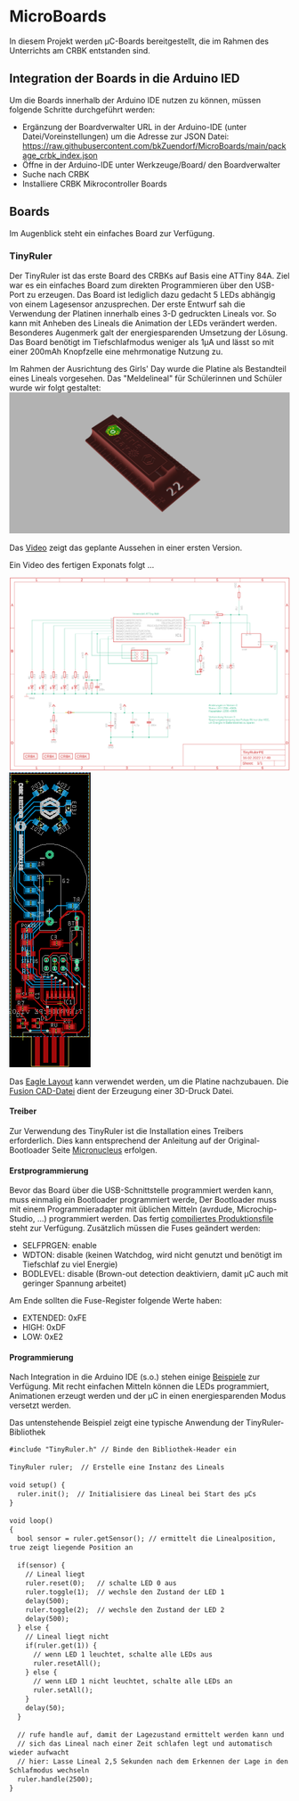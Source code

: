 # MicroBoards

In diesem Projekt werden µC-Boards bereitgestellt, die im Rahmen des Unterrichts am CRBK entstanden sind.

## Integration der Boards in die Arduino IED
Um die Boards innerhalb der Arduino IDE nutzen zu können, müssen folgende Schritte durchgeführt werden:
- Ergänzung der Boardverwalter URL in der Arduino-IDE (unter Datei/Voreinstellungen) um die Adresse zur JSON Datei: https://raw.githubusercontent.com/bkZuendorf/MicroBoards/main/package_crbk_index.json
- Öffne in der Arduino-IDE unter Werkzeuge/Board/ den Boardverwalter
- Suche nach CRBK
- Installiere CRBK Mikrocontroller Boards

## Boards
Im Augenblick steht ein einfaches Board zur Verfügung.

### TinyRuler
Der TinyRuler ist das erste Board des CRBKs auf Basis eine ATTiny 84A. Ziel war es ein einfaches Board zum direkten Programmieren über den USB-Port zu erzeugen. Das Board ist lediglich dazu gedacht 5 LEDs abhängig von einem Lagesensor anzusprechen. Der erste Entwurf sah die Verwendung der Platinen innerhalb eines 3-D gedruckten Lineals vor. So kann mit Anheben des Lineals die Animation der LEDs verändert werden. Besonderes Augenmerk galt der energiesparenden Umsetzung der Lösung.
Das Board benötigt im Tiefschlafmodus weniger als 1µA und lässt so mit einer 200mAh Knopfzelle eine mehrmonatige Nutzung zu. 

Im Rahmen der Ausrichtung des Girls' Day wurde die Platine als Bestandteil eines Lineals vorgesehen. Das "Meldelineal" für Schülerinnen und Schüler wurde wir folgt gestaltet:
![Design für den Girls' Day](https://github.com/bkZuendorf/MicroBoards/blob/main/documentation/TinyRuler/TinyRuler.png)

Das [Video](https://www.abitur-am-berufskolleg.info/wp-content/uploads/2021/11/TinyRuler.mp4) zeigt das geplante Aussehen in einer ersten Version.

Ein Video des fertigen Exponats folgt ...

![Schematic](https://github.com/bkZuendorf/MicroBoards/blob/main/documentation/TinyRuler/PCB-Layout/TinyRuler_schematic.png)
![Board](https://github.com/bkZuendorf/MicroBoards/blob/main/documentation/TinyRuler/PCB-Layout/TinyRuler_board.png)

Das [Eagle Layout](https://github.com/bkZuendorf/MicroBoards/tree/main/documentation/TinyRuler/PCB-Layout) kann verwendet werden, um die Platine nachzubauen.
Die [Fusion CAD-Datei](https://github.com/bkZuendorf/MicroBoards/tree/main/documentation/TinyRuler/Fusion-Design) dient der Erzeugung einer 3D-Druck Datei.

#### Treiber
Zur Verwendung des TinyRuler ist die Installation eines Treibers erforderlich. Dies kann entsprechend der Anleitung auf der Original-Bootloader Seite [Micronucleus](https://github.com/micronucleus/micronucleus/tree/master/windows_driver_installer) erfolgen.

#### Erstprogrammierung
Bevor das Board über die USB-Schnittstelle programmiert werden kann, muss einmalig ein Bootloader programmiert werde,
Der Bootloader muss mit einem Programmieradapter mit üblichen Mitteln (avrdude, Microchip-Studio, ...) programmiert werden. Das fertig [compiliertes Produktionsfile](https://github.com/bkZuendorf/MicroBoards/blob/main/ATTiny84_productionfile.elf) steht zur Verfügung.
Zusätzlich müssen die Fuses geändert werden:
- SELFPRGEN: enable 
- WDTON: disable (keinen Watchdog, wird nicht genutzt und benötigt im Tiefschlaf zu viel Energie)
- BODLEVEL: disable (Brown-out detection deaktiviern, damit µC auch mit geringer Spannung arbeitet)

Am Ende sollten die Fuse-Register folgende Werte haben:
- EXTENDED: 0xFE
- HIGH: 0xDF
- LOW: 0xE2

#### Programmierung
Nach Integration in die Arduino IDE (s.o.) stehen einige [Beispiele](https://github.com/bkZuendorf/MicroBoards/tree/main/CRBK-MicroBoards/libraries/TinyRuler/examples) zur Verfügung. Mit recht einfachen Mitteln können die LEDs programmiert, Animationen erzeugt werden und der µC in einen energiesparenden Modus versetzt werden.

Das untenstehende Beispiel zeigt eine typische Anwendung der TinyRuler-Bibliothek
```
#include "TinyRuler.h" // Binde den Bibliothek-Header ein

TinyRuler ruler;  // Erstelle eine Instanz des Lineals

void setup() {
  ruler.init();  // Initialisiere das Lineal bei Start des µCs 
}

void loop()
{
  bool sensor = ruler.getSensor(); // ermittelt die Linealposition, true zeigt liegende Position an

  if(sensor) {
    // Lineal liegt
    ruler.reset(0);   // schalte LED 0 aus
    ruler.toggle(1);  // wechsle den Zustand der LED 1
    delay(500);
    ruler.toggle(2);  // wechsle den Zustand der LED 2
    delay(500);
  } else {
    // Lineal liegt nicht
    if(ruler.get(1)) {
      // wenn LED 1 leuchtet, schalte alle LEDs aus
      ruler.resetAll();
    } else {
      // wenn LED 1 nicht leuchtet, schalte alle LEDs an
      ruler.setAll();
    }
    delay(50);
  }
    
  // rufe handle auf, damit der Lagezustand ermittelt werden kann und 
  // sich das Lineal nach einer Zeit schlafen legt und automatisch wieder aufwacht
  // hier: Lasse Lineal 2,5 Sekunden nach dem Erkennen der Lage in den Schlafmodus wechseln
  ruler.handle(2500);
}
```
